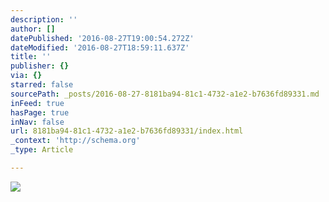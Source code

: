 ```yaml
---
description: ''
author: []
datePublished: '2016-08-27T19:00:54.272Z'
dateModified: '2016-08-27T18:59:11.637Z'
title: ''
publisher: {}
via: {}
starred: false
sourcePath: _posts/2016-08-27-8181ba94-81c1-4732-a1e2-b7636fd89331.md
inFeed: true
hasPage: true
inNav: false
url: 8181ba94-81c1-4732-a1e2-b7636fd89331/index.html
_context: 'http://schema.org'
_type: Article

---
```

![](https://the-grid-user-content.s3-us-west-2.amazonaws.com/78a9699d-b1c2-441f-aa4b-be1f238467dd.jpg)